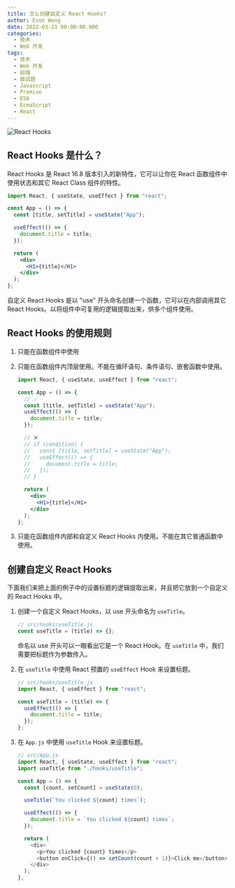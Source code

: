 ```yaml
---
title: 怎么创建自定义 React Hooks?
author: Eson Wong
date: 2022-03-21 00:00:00.000
categories:
  - 技术
  - Web 开发
tags:
  - 技术
  - Web 开发
  - 前端
  - 面试题
  - Javascript
  - Promise
  - ES6
  - EcmaScript
  - React
---
```


![React Hooks](/asset/react-hooks.jpg)

## React Hooks 是什么？

React Hooks 是 React 16.8 版本引入的新特性，它可以让你在 React 函数组件中使用状态和其它 React Class 组件的特性。

<!-- more -->

```jsx
import React, { useState, useEffect } from "react";

const App = () => {
  const [title, setTitle] = useState("App");

  useEffect(() => {
    document.title = title;
  });

  return (
    <div>
      <H1>{title}</H1>
    </div>
  );
};
```

自定义 React Hooks 是以 "use" 开头命名创建一个函数，它可以在内部调用其它 React Hooks。以将组件中可复用的逻辑提取出来，供多个组件使用。

## React Hooks 的使用规则

1. 只能在函数组件中使用
2. 只能在函数组件内顶层使用。不能在循环语句、条件语句、嵌套函数中使用。

   ```jsx
   import React, { useState, useEffect } from "react";

   const App = () => {
     // ✅
     const [title, setTitle] = useState("App");
     useEffect(() => {
       document.title = title;
     });

     // ❌
     // if (condition) {
     //   const [title, setTitle] = useState("App");
     //   useEffect(() => {
     //     document.title = title;
     //   });
     // }

     return (
       <div>
         <H1>{title}</H1>
       </div>
     );
   };
   ```

3. 只能在函数组件内部和自定义 React Hooks 内使用。不能在其它普通函数中使用。

## 创建自定义 React Hooks

下面我们来把上面的例子中的设置标题的逻辑提取出来，并且把它放到一个自定义的 React Hooks 中。

1. 创建一个自定义 React Hooks，以 use 开头命名为 `useTitle`。

   ```js
   // src/hooks/useTitle.js
   const useTitle = (title) => {};
   ```

   命名以 use 开头可以一眼看出它是一个 React Hook。在 `useTitle` 中，我们需要把标题作为参数传入。

2. 在 `useTitle` 中使用 React 预置的 `useEffect` Hook 来设置标题。

   ```js
   // src/hooks/useTitle.js
   import React, { useEffect } from "react";

   const useTitle = (title) => {
     useEffect(() => {
       document.title = title;
     });
   };
   ```

3. 在 `App.js` 中使用 `useTitle` Hook 来设置标题。

   ```js
   // src/App.js
   import React, { useState, useEffect } from "react";
   import useTitle from "./hooks/useTitle";

   const App = () => {
     const [count, setCount] = useState(0);

     useTitle(`You clicked ${count} times`);

     useEffect(() => {
       document.title = `You clicked ${count} times`;
     });

     return (
       <div>
         <p>You clicked {count} times</p>
         <button onClick={() => setCount(count + 1)}>Click me</button>
       </div>
     );
   };
   ```

[create your own react hooks]: https://blog.logrocket.com/create-your-own-react-hooks/
